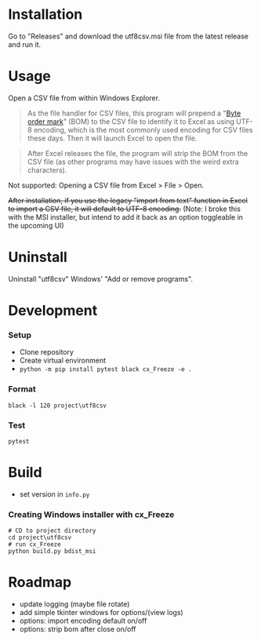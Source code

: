 # Installation

Go to "Releases" and download the utf8csv.msi file from the latest release and run it.

# Usage

Open a CSV file from within Windows Explorer.

> As the file handler for CSV files, this program will prepend a 
> "[Byte order mark](https://en.wikipedia.org/wiki/Byte_order_mark)" (BOM) to the CSV file to identify it to Excel as 
> using UTF-8 encoding, which is the most commonly used encoding for CSV files these days. Then it will launch Excel to 
> open the file.

> After Excel releases the file, the program will strip the BOM from the CSV file (as other programs may have issues 
> with the weird extra characters).

Not supported: Opening a CSV file from Excel > File > Open.

~~After installation, if you use the legacy "import from text" function in Excel to import a CSV file, it will default 
to UTF-8 encoding.~~ (Note: I broke this with the MSI installer, but intend to add it back as an option toggleable in 
the upcoming UI)

# Uninstall

Uninstall "utf8csv" Windows' "Add or remove programs".

# Development

### Setup
- Clone repository
- Create virtual environment
- `python -m pip install pytest black cx_Freeze -e .`

### Format
```shell
black -l 120 project\utf8csv
```

### Test
```shell
pytest
```

# Build

- set version in `info.py`

### Creating Windows installer with cx_Freeze
```shell
# CD to project directory
cd project\utf8csv
# run cx_Freeze
python build.py bdist_msi
```

# Roadmap
- update logging (maybe file rotate)
- add simple tkinter windows for options/(view logs)
- options: import encoding default on/off
- options: strip bom after close on/off
